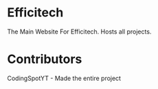 # Efficitech

The Main Website For Efficitech.
Hosts all projects.

# Contributors

CodingSpotYT - Made the entire project
